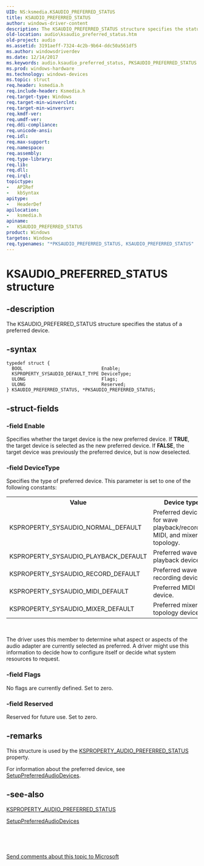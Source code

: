 ```yaml
---
UID: NS:ksmedia.KSAUDIO_PREFERRED_STATUS
title: KSAUDIO_PREFERRED_STATUS
author: windows-driver-content
description: The KSAUDIO_PREFERRED_STATUS structure specifies the status of a preferred device.
old-location: audio\ksaudio_preferred_status.htm
old-project: audio
ms.assetid: 3191aeff-7324-4c2b-9b64-ddc50a561df5
ms.author: windowsdriverdev
ms.date: 12/14/2017
ms.keywords: audio.ksaudio_preferred_status, PKSAUDIO_PREFERRED_STATUS structure pointer [Audio Devices], ksmedia/KSAUDIO_PREFERRED_STATUS, KSAUDIO_PREFERRED_STATUS structure [Audio Devices], KSAUDIO_PREFERRED_STATUS, aud-prop_a1287dc0-98ad-4071-be11-41e51b6b4846.xml, PKSAUDIO_PREFERRED_STATUS, ksmedia/PKSAUDIO_PREFERRED_STATUS, *PKSAUDIO_PREFERRED_STATUS
ms.prod: windows-hardware
ms.technology: windows-devices
ms.topic: struct
req.header: ksmedia.h
req.include-header: Ksmedia.h
req.target-type: Windows
req.target-min-winverclnt: 
req.target-min-winversvr: 
req.kmdf-ver: 
req.umdf-ver: 
req.ddi-compliance: 
req.unicode-ansi: 
req.idl: 
req.max-support: 
req.namespace: 
req.assembly: 
req.type-library: 
req.lib: 
req.dll: 
req.irql: 
topictype:
-	APIRef
-	kbSyntax
apitype:
-	HeaderDef
apilocation:
-	ksmedia.h
apiname:
-	KSAUDIO_PREFERRED_STATUS
product: Windows
targetos: Windows
req.typenames: "*PKSAUDIO_PREFERRED_STATUS, KSAUDIO_PREFERRED_STATUS"
---
```


# KSAUDIO_PREFERRED_STATUS structure


## -description


The KSAUDIO_PREFERRED_STATUS structure specifies the status of a preferred device.


## -syntax


````
typedef struct {
  BOOL                             Enable;
  KSPROPERTY_SYSAUDIO_DEFAULT_TYPE DeviceType;
  ULONG                            Flags;
  ULONG                            Reserved;
} KSAUDIO_PREFERRED_STATUS, *PKSAUDIO_PREFERRED_STATUS;
````


## -struct-fields




### -field Enable

Specifies whether the target device is the new preferred device. If <b>TRUE</b>, the target device is selected as the new preferred device. If <b>FALSE</b>, the target device was previously the preferred device, but is now deselected.


### -field DeviceType

Specifies the type of preferred device. This parameter is set to one of the following constants:
<table>
<tr>
<th>Value</th>
<th>Device type</th>
</tr>
<tr>
<td>
KSPROPERTY_SYSAUDIO_NORMAL_DEFAULT

</td>
<td>
Preferred device for wave playback/recording, MIDI, and mixer topology.

</td>
</tr>
<tr>
<td>
KSPROPERTY_SYSAUDIO_PLAYBACK_DEFAULT

</td>
<td>
Preferred wave playback device.

</td>
</tr>
<tr>
<td>
KSPROPERTY_SYSAUDIO_RECORD_DEFAULT

</td>
<td>
Preferred wave recording device.

</td>
</tr>
<tr>
<td>
KSPROPERTY_SYSAUDIO_MIDI_DEFAULT

</td>
<td>
Preferred MIDI device.

</td>
</tr>
<tr>
<td>
KSPROPERTY_SYSAUDIO_MIXER_DEFAULT

</td>
<td>
Preferred mixer topology device.

</td>
</tr>
</table> 

The driver uses this member to determine what aspect or aspects of the audio adapter are currently selected as preferred. A driver might use this information to decide how to configure itself or decide what system resources to request.


### -field Flags

No flags are currently defined. Set to zero.


### -field Reserved

Reserved for future use. Set to zero.


## -remarks


This structure is used by the <a href="https://msdn.microsoft.com/library/windows/hardware/ff537299">KSPROPERTY_AUDIO_PREFERRED_STATUS</a> property.

For information about the preferred device, see <a href="https://msdn.microsoft.com/library/windows/hardware/ff537899">SetupPreferredAudioDevices</a>.



## -see-also

<a href="https://msdn.microsoft.com/library/windows/hardware/ff537299">KSPROPERTY_AUDIO_PREFERRED_STATUS</a>

<a href="https://msdn.microsoft.com/library/windows/hardware/ff537899">SetupPreferredAudioDevices</a>

 

 

<a href="mailto:wsddocfb@microsoft.com?subject=Documentation%20feedback [audio\audio]:%20KSAUDIO_PREFERRED_STATUS structure%20 RELEASE:%20(12/14/2017)&amp;body=%0A%0APRIVACY STATEMENT%0A%0AWe use your feedback to improve the documentation. We don't use your email address for any other purpose, and we'll remove your email address from our system after the issue that you're reporting is fixed. While we're working to fix this issue, we might send you an email message to ask for more info. Later, we might also send you an email message to let you know that we've addressed your feedback.%0A%0AFor more info about Microsoft's privacy policy, see http://privacy.microsoft.com/en-us/default.aspx." title="Send comments about this topic to Microsoft">Send comments about this topic to Microsoft</a>

